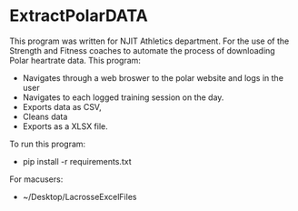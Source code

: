 # ExtractPolarDATA

This program was written for NJIT Athletics department.
For the use of the Strength and Fitness coaches to automate the process of downloading Polar heartrate data.
This program:
  - Navigates through a web broswer to the polar website and logs in the user
  - Navigates to each logged training session on the day. 
  - Exports data as CSV,
  - Cleans data
  - Exports as a XLSX file.

To run this program:
  - pip install -r requirements.txt

For macusers:
  - ~/Desktop/LacrosseExcelFiles
